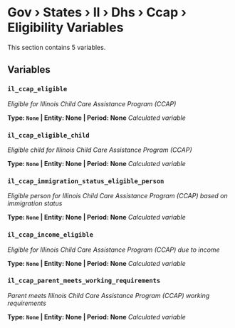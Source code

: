 # Gov › States › Il › Dhs › Ccap › Eligibility Variables

This section contains 5 variables.

## Variables

### `il_ccap_eligible`
*Eligible for Illinois Child Care Assistance Program (CCAP)*

**Type: `None` | Entity: None | Period: None**
*Calculated variable*

### `il_ccap_eligible_child`
*Eligible child for Illinois Child Care Assistance Program (CCAP)*

**Type: `None` | Entity: None | Period: None**
*Calculated variable*

### `il_ccap_immigration_status_eligible_person`
*Eligible person for Illinois Child Care Assistance Program (CCAP) based on immigration status*

**Type: `None` | Entity: None | Period: None**
*Calculated variable*

### `il_ccap_income_eligible`
*Eligible for Illinois Child Care Assistance Program (CCAP) due to income*

**Type: `None` | Entity: None | Period: None**
*Calculated variable*

### `il_ccap_parent_meets_working_requirements`
*Parent meets Illinois Child Care Assistance Program (CCAP) working requirements*

**Type: `None` | Entity: None | Period: None**
*Calculated variable*
